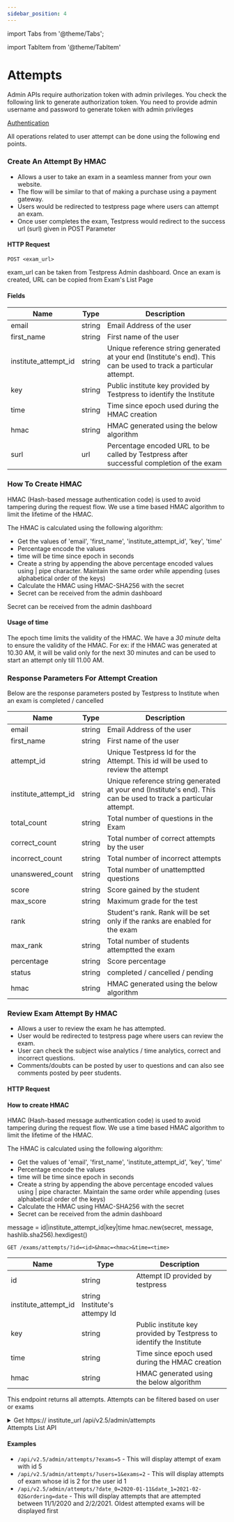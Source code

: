 ```yaml
---
sidebar_position: 4
---
```


import Tabs from '@theme/Tabs';

import TabItem from '@theme/TabItem'

# Attempts

Admin APIs require authorization token with admin privileges. You check the following link to generate authorization token. You need to provide admin username and password to generate token with admin privileges

[Authentication](https://testpress.github.io/testpress_docs/docs/intro/)

All operations related to user attempt can be done using the following end points.

### Create An Attempt By HMAC

- Allows a user to take an exam in a seamless manner from your own website.
- The flow will be similar to that of making a purchase using a payment gateway.
- Users would be redirected to testpress page where users can attempt an exam.
- Once user completes the exam, Testpress would redirect to the success url (surl) given in POST Parameter

#### HTTP Request

```
POST <exam_url>
```

exam_url can be taken from Testpress Admin dashboard. Once an exam is created, URL can be copied from Exam's List Page

#### Fields

| Name                 | Type   | Description                                                                                                      |
| -------------------- | ------ | ---------------------------------------------------------------------------------------------------------------- |
| email                | string | Email Address of the user                                                                                        |
| first_name           | string | First name of the user                                                                                           |
| institute_attempt_id | string | Unique reference string generated at your end (Institute's end). This can be used to track a particular attempt. |
| key                  | string | Public institute key provided by Testpress to identify the Institute                                             |
| time                 | string | Time since epoch used during the HMAC creation                                                                   |
| hmac                 | string | HMAC generated using the below algorithm                                                                         |
| surl                 | url    | Percentage encoded URL to be called by Testpress after successful completion of the exam                         |

### How To Create HMAC

HMAC (Hash-based message authentication code) is used to avoid tampering during the request flow. We use a time based HMAC algorithm to limit the lifetime of the HMAC.

The HMAC is calculated using the following algorithm:

- Get the values of 'email', 'first_name', 'institute_attempt_id', 'key', 'time'
- Percentage encode the values
- time will be time since epoch in seconds
- Create a string by appending the above percentage encoded values using | pipe character. Maintain the same order while appending (uses alphabetical order of the keys)
- Calculate the HMAC using HMAC-SHA256 with the secret
- Secret can be received from the admin dashboard


Secret can be received from the admin dashboard


#### Usage of time
The epoch time limits the validity of the HMAC. We have a *30 minute* delta to ensure the validity of the HMAC. For ex: if the HMAC was generated at 10.30 AM, it will be valid only for the next 30 minutes and can be used to start an attempt only till 11.00 AM.

### Response Parameters For Attempt Creation

Below are the response parameters posted by Testpress to Institute when an exam is completed / cancelled

| Name                 | Type   | Description                                                                                                      |
| -------------------- | ------ | ---------------------------------------------------------------------------------------------------------------- |
| email                | string | Email Address of the user                                                                                        |
| first_name           | string | First name of the user                                                                                           |
| attempt_id           | string | Unique Testpress Id for the Attempt. This id will be used to review the attempt                                  |
| institute_attempt_id | string | Unique reference string generated at your end (Institute's end). This can be used to track a particular attempt. |
| total_count          | string | Total number of questions in the Exam                                                                            |
| correct_count        | string | Total number of correct attempts by the user                                                                     |
| incorrect_count      | string | Total number of incorrect attempts                                                                               |
| unanswered_count     | string | Total number of unattemptted questions                                                                           |
| score                | string | Score gained by the student                                                                                      |
| max_score            | string | Maximum grade for the test                                                                                       |
| rank                 | string | Student's rank. Rank will be set only if the ranks are enabled for the exam                                      |
| max_rank             | string | Total number of students attemptted the exam                                                                     |
| percentage           | string | Score percentage                                                                                                 |
| status               | string | completed / cancelled / pending                                                                                  |
| hmac                 | string | HMAC generated using the below algorithm                                                                         |

### Review Exam Attempt By HMAC

- Allows a user to review the exam he has attempted.
- User would be redirected to testpress page where users can review the exam.
- User can check the subject wise analytics / time analytics, correct and incorrect questions.
- Comments/doubts can be posted by user to questions and can also see comments posted by peer students.

#### HTTP Request

#### How to create HMAC

HMAC (Hash-based message authentication code) is used to avoid tampering during the request flow. We use a time based HMAC algorithm to limit the lifetime of the HMAC.

The HMAC is calculated using the following algorithm:

- Get the values of 'email', 'first_name', 'institute_attempt_id', 'key', 'time'
- Percentage encode the values
- time will be time since epoch in seconds
- Create a string by appending the above percentage encoded values using | pipe character. Maintain the same order while appending (uses alphabetical order of the keys)
- Calculate the HMAC using HMAC-SHA256 with the secret
- Secret can be received from the admin dashboard


message = id|institute_attempt_id|key|time hmac.new(secret, message, hashlib.sha256).hexdigest()


```
GET /exams/attempts/?id=<id>&hmac=<hmac>&time=<time>
```

| Name                 | Type                          | Description                                                          |
| -------------------- | ----------------------------- | -------------------------------------------------------------------- |
| id                   | string                        | Attempt ID provided by testpress                                     |
| institute_attempt_id | string Institute's attempy Id |
| key                  | string                        | Public institute key provided by Testpress to identify the Institute |
| time                 | string                        | Time since epoch used during the HMAC creation                       |
| hmac                 | string                        | HMAC generated using the below algorithm                             |

This endpoint returns all attempts. Attempts can be filtered based on user or exams


<details>
  <summary> Get https:// institute_url /api/v2.5/admin/attempts<br />Attempts List API </summary>
  
  <p> This endpoint returns all attempts.</p>
  <h4> Parameters</h4>

  <h4> Query</h4>
  <table>
  <tr>
    <td  text-align="left">ordering</td>
    <td>string</td>
    <td>This will sort the results date Oldest started attempts will be displayed first <br />-date - Recently started attempts will be displayed first correctanswers_count <br />- Attempts with least correct answers will be displayed first <br />-correct answers_count <br />- Attempts with more correct answers will be displayed first incorrectLanswers_count <br />- Attempts with least incorrect answers will be displayed first <br />-incorrectanswers_count Attempts with more incorrect answerss will be displayed first unanswered_count <br />- Attempts with least unanswered answers will be displayed first -unanswered_count <br />- Attempts with more unanswered will be displayed first</td>
    </tr>
    <tr>
    <td  text-align="left">state</td>
    <td>number</td>
    <td>This will filter attempts based on the following states<br />
    0-Running Attempts<br />
    1- Completed Attempts<br />
    3-Not started</td>
    </tr>
    <tr>
    <td  text-align="left">date_1</td>
    <td>string</td>
    <td>This will display all attempts which started before this date</td>
    </tr>
        <tr>
    <td  text-align="left">date_0</td>
    <td>string</td>
    <td>This will display all attempts which started after this date</td>
    </tr>
       <tr>
    <td  text-align="left">Users</td>
    <td>integer</td>
    <td>To get attempts of an user. Value should be user id<br />
    Ex: users=1</td>
    </tr>
       <tr>
    <td  text-align="left">exams</td>
    <td>integer</td>
    <td>To filter attempts by exam. Value should be exam id exams<br />
    Ex: exams=3</td>
    </tr>
    </table>
    <h4>Responses</h4>
<details  >
<summary> 200  </summary>
<pre>

{
   "count":1,
   "next":"https://sandbox.testpress.in/api/v2.5/admin/attempts/?page=2",
   "previous":null,
   "per_page":200,
   "results":[
      {

         id: 68701,
         date: "2021-03-16T03:59:21.860924Z",
         exam_id: 133,
         user_id: 143,
         email: null,
         name: null,
         phone: null,
         correct_answers_count: 220,
         incorrect_answers_count: 20,
         unanswered_count: 200,
         score: "90.00",
         percentage: 0,
         time_taken: "0:00:00",
         remaining_time: null,
         result: "Not taken",
         state: "Completed",
         last_started_time: null,
         last_answer_updated_time: null,
         speed: 0,
         exam_url: "https://sandbox.testpress.in/api/v2.5/admin/exams/133/",
         user_url: "https://sandbox.testpress.in/api/v2.5/admin/users/133/"
      }
   ]
}

</pre>
</details>
</details>

#### Examples

- ```/api/v2.5/admin/attempts/?exams=5```  - This will display attempt of exam with id 5
- ```/api/v2.5/admin/attempts/?users=1&exams=2```  - This will display attempts of exam whose id is 2 for the user id 1
- ```/api/v2.5/admin/attempts/?date_0=2020-01-11&date_1=2021-02-02&ordering=date```  - This will display attempts that are attempted between 11/1/2020 and 2/2/2021. Oldest attempted exams will be displayed first
